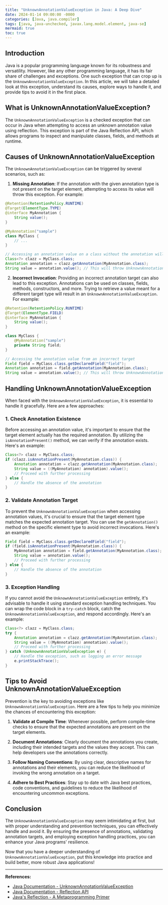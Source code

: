 ```yaml
---
title: "UnknownAnnotationValueException in Java: A Deep Dive"
date: 2024-01-14 09:00:00 -0000
categories: [Java, java.compiler]
tags: [java, java-unchecked, javax.lang.model.element, java-se]
mermaid: true
toc: true
---
```



## Introduction

Java is a popular programming language known for its robustness and versatility. However, like any other programming language, it has its fair share of challenges and exceptions. One such exception that can crop up is the `UnknownAnnotationValueException`. In this article, we will take a detailed look at this exception, understand its causes, explore ways to handle it, and provide tips to avoid it in the first place.

## What is UnknownAnnotationValueException?

The `UnknownAnnotationValueException` is a checked exception that can occur in Java when attempting to access an unknown annotation value using reflection. This exception is part of the Java Reflection API, which allows programs to inspect and manipulate classes, fields, and methods at runtime.

## Causes of UnknownAnnotationValueException

The `UnknownAnnotationValueException` can be triggered by several scenarios, such as:

1. **Missing Annotation**: If the annotation with the given annotation type is not present on the target element, attempting to access its value will throw this exception. For example:

```java
@Retention(RetentionPolicy.RUNTIME)
@Target(ElementType.TYPE)
@interface MyAnnotation {
    String value();
}

@MyAnnotation("sample")
class MyClass {
    // ...
}

// Accessing an annotation value on a class without the annotation will throw UnknownAnnotationValueException
Class<?> clazz = MyClass.class;
Annotation annotation = clazz.getAnnotation(MyAnnotation.class);
String value = annotation.value(); // This will throw UnknownAnnotationValueException
```

2. **Incorrect Invocation**: Providing an incorrect annotation target can also lead to this exception. Annotations can be used on classes, fields, methods, constructors, and more. Trying to retrieve a value meant for a different target type will result in an `UnknownAnnotationValueException`. For example:

```java
@Retention(RetentionPolicy.RUNTIME)
@Target(ElementType.FIELD)
@interface MyAnnotation {
    String value();
}

class MyClass {
    @MyAnnotation("sample")
    private String field;
}

// Accessing the annotation value from an incorrect target
Field field = MyClass.class.getDeclaredField("field");
Annotation annotation = field.getAnnotation(MyAnnotation.class);
String value = annotation.value(); // This will throw UnknownAnnotationValueException
```

## Handling UnknownAnnotationValueException

When faced with the `UnknownAnnotationValueException`, it is essential to handle it gracefully. Here are a few approaches:

### 1. Check Annotation Existence

Before accessing an annotation value, it's important to ensure that the target element actually has the required annotation. By utilizing the `isAnnotationPresent()` method, we can verify if the annotation exists. Here's an example:

```java
Class<?> clazz = MyClass.class;
if (clazz.isAnnotationPresent(MyAnnotation.class)) {
    Annotation annotation = clazz.getAnnotation(MyAnnotation.class);
    String value = ((MyAnnotation) annotation).value();
    // Proceed with further processing
} else {
    // Handle the absence of the annotation
}
```

### 2. Validate Annotation Target

To prevent the `UnknownAnnotationValueException` when accessing annotation values, it's crucial to ensure that the target element type matches the expected annotation target. You can use the `getAnnotation()` method on the specific element type to avoid incorrect invocations. Here's an example:

```java
Field field = MyClass.class.getDeclaredField("field");
if (field.isAnnotationPresent(MyAnnotation.class)) {
    MyAnnotation annotation = field.getAnnotation(MyAnnotation.class);
    String value = annotation.value();
    // Proceed with further processing
} else {
    // Handle the absence of the annotation
}
```

### 3. Exception Handling

If you cannot avoid the `UnknownAnnotationValueException` entirely, it's advisable to handle it using standard exception handling techniques. You can wrap the code block in a `try-catch` block, catch the `UnknownAnnotationValueException`, and respond accordingly. Here's an example:

```java
Class<?> clazz = MyClass.class;
try {
    Annotation annotation = clazz.getAnnotation(MyAnnotation.class);
    String value = ((MyAnnotation) annotation).value();
    // Proceed with further processing
} catch (UnknownAnnotationValueException e) {
    // Handle the exception, such as logging an error message
    e.printStackTrace();
}
```

## Tips to Avoid UnknownAnnotationValueException

Prevention is the key to avoiding exceptions like `UnknownAnnotationValueException`. Here are a few tips to help you minimize the chances of encountering this exception:

1. **Validate at Compile Time**: Whenever possible, perform compile-time checks to ensure that the expected annotations are present on the target elements.

2. **Document Annotations**: Clearly document the annotations you create, including their intended targets and the values they accept. This can help developers use the annotations correctly.

3. **Follow Naming Conventions**: By using clear, descriptive names for annotations and their elements, you can reduce the likelihood of invoking the wrong annotation on a target.

4. **Adhere to Best Practices**: Stay up to date with Java best practices, code conventions, and guidelines to reduce the likelihood of encountering uncommon exceptions.

## Conclusion

The `UnknownAnnotationValueException` may seem intimidating at first, but with proper understanding and prevention techniques, you can effectively handle and avoid it. By ensuring the presence of annotations, validating annotation targets, and employing exception handling practices, you can enhance your Java programs' resilience.

Now that you have a deeper understanding of `UnknownAnnotationValueException`, put this knowledge into practice and build better, more robust Java applications!

---

**References:**

- [Java Documentation - UnknownAnnotationValueException](https://docs.oracle.com/en/java/javase/14/docs/api/java.base/java/lang/reflect/UnknownAnnotationValueException.html)
- [Java Documentation - Reflection API](https://docs.oracle.com/en/java/javase/14/docs/api/java.base/java/lang/reflect/package-summary.html)
- [Java's Reflection - A Metaprogramming Primer](https://www.oracle.com/technical-resources/articles/java/javareflection.html)
